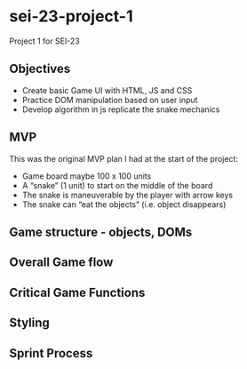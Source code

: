 # sei-23-project-1
Project 1 for SEI-23

## Objectives
- Create basic Game UI with HTML, JS and CSS
- Practice DOM manipulation based on user input
- Develop algorithm in js replicate the snake mechanics

## MVP 
This was the original MVP plan I had at the start of the project:
- Game board maybe 100 x 100 units
- A “snake” (1 unit) to start on the middle of the board
- The snake is maneuverable by the player with arrow keys
- The snake can “eat the objects” (i.e. object disappears)



## Game structure - objects, DOMs 

## Overall Game flow 
## Critical Game Functions 
## Styling 
## Sprint Process

